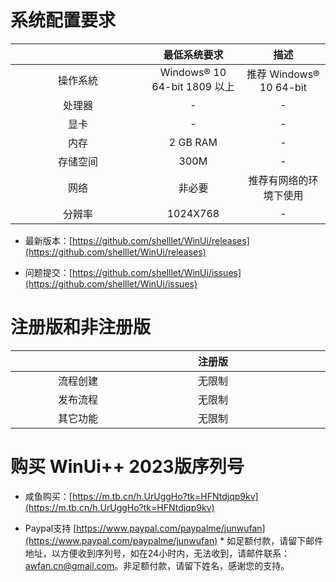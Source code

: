 # 系统配置要求

| <div style="width:200px"/> |         最低系统要求         |          描述           |
| :------------------------: | :--------------------------: | :---------------------: |
|          操作系統          | Windows® 10 64-bit 1809 以上 | 推荐 Windows® 10 64-bit |
|           处理器           |              -               |            -            |
|            显卡            |              -               |            -            |
|            内存            |           2 GB RAM           |            -            |
|          存储空间          |             300M             |            -            |
|            网络            |            非必要            | 推荐有网络的环境下使用  |
|           分辨率           |           1024X768           |            -            |


* 最新版本：[https://github.com/shelllet/WinUi/releases](https://github.com/shelllet/WinUi/releases)
  
* 问题提交：[https://github.com/shelllet/WinUi/issues](https://github.com/shelllet/WinUi/issues)

# 注册版和非注册版

| <div style="width:200px"/> | <div style="width:200px">注册版</div> | <div style="width:200px">非注册版</div> |
| :------------------------: | :-----------------------------------: | :-------------------------------------: |
|          流程创建          |                无限制                 |                限制为2个                |
|          发布流程          |                无限制                 |                                         |
|          其它功能          |                无限制                 |                 无限制                  |


# 购买 WinUi++ 2023版序列号

* 咸鱼购买：[https://m.tb.cn/h.UrUggHo?tk=HFNtdjqp9kv](https://m.tb.cn/h.UrUggHo?tk=HFNtdjqp9kv)
  
* Paypal支持 [https://www.paypal.com/paypalme/junwufan](https://www.paypal.com/paypalme/junwufan) * 如足额付款，请留下邮件地址，以方便收到序列号，如在24小时内，无法收到，请邮件联系：awfan.cn@gmail.com。非足额付款，请留下姓名，感谢您的支持。
